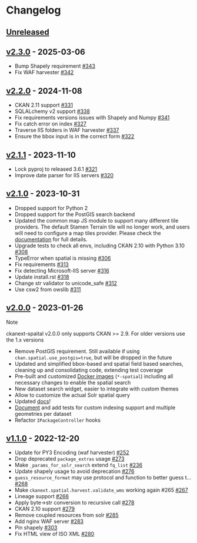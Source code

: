 # Changelog

## [Unreleased](https://github.com/ckan/ckanext-dcat/compare/v2.3.0...HEAD)

## [v2.3.0](https://github.com/ckan/ckanext-spatial/compare/v2.2.0...v2.3.0) - 2025-03-06

* Bump Shapely requirement [#343](https://github.com/ckan/ckanext-spatial/pull/343)
* Fix WAF harvester [#342](https://github.com/ckan/ckanext-spatial/pull/342)

## [v2.2.0](https://github.com/ckan/ckanext-spatial/compare/v2.1.1...v2.2.0) - 2024-11-08

* CKAN 2.11 support [#331](https://github.com/ckan/ckanext-spatial/pull/331)
* SQLALchemy v2 support [#338](https://github.com/ckan/ckanext-spatial/pull/338)
* Fix requirements versions issues with Shapely and Numpy [#341](https://github.com/ckan/ckanext-spatial/pull/341)
* Fix catch error on index [#327](https://github.com/ckan/ckanext-spatial/pull/327)
* Traverse IIS folders in WAF harvester [#337](https://github.com/ckan/ckanext-spatial/pull/337)
* Ensure the bbox input is in the correct form [#322](https://github.com/ckan/ckanext-spatial/pull/322)

## [v2.1.1](https://github.com/ckan/ckanext-spatial/compare/v2.1.0...v2.1.1) - 2023-11-10

* Lock pyproj to released 3.6.1 [#321](https://github.com/ckan/ckanext-spatial/pull/321)
* Improve date parser for IIS servers [#320](https://github.com/ckan/ckanext-spatial/pull/320)


## [v2.1.0](https://github.com/ckan/ckanext-spatial/compare/v2.0.0...v2.1.0) - 2023-10-31

* Dropped support for Python 2
* Dropped support for the PostGIS search backend
* Updated the common map JS module to support many different tile providers. The default Stamen Terrain tile will no longer work, and users will need to configure a map tiles provider. Please check the [documentation](https://docs.ckan.org/projects/ckanext-spatial/en/latest/map-widgets.html) for full details.
* Upgrade tests to check all envs, including CKAN 2.10 with Python 3.10 [#308](https://github.com/ckan/ckanext-spatial/pull/308)
* TypeError when spatial is missing [#306](https://github.com/ckan/ckanext-spatial/pull/306)
* Fix requirements [#313](https://github.com/ckan/ckanext-spatial/pull/313)
* Fix detecting Microsoft-IIS server [#316](https://github.com/ckan/ckanext-spatial/pull/316)
* Update install.rst [#318](https://github.com/ckan/ckanext-spatial/pull/318)
* Change str validator to unicode_safe [#312](https://github.com/ckan/ckanext-spatial/pull/312)
* Use csw2 from owslib [#311](https://github.com/ckan/ckanext-spatial/pull/311)

## [v2.0.0](https://github.com/ckan/ckanext-spatial/compare/v1.1.0...v2.0.0) - 2023-01-26

> [!NOTE]  
> ckanext-spaital v2.0.0 only supports CKAN >= 2.9. For older versions use the 1.x versions


* Remove PostGIS requirement. Still available if using `ckan.spatial.use_postgis=true`, but will be dropped in the future
* Updated and simplified bbox-based and spatial field based searches, cleaning up and consolidating code, extending test coverage
* Pre-built and customized [Docker images](https://github.com/ckan/ckan-solr) (`*-spatial`) including all necessary changes to enable the spatial search
* New dataset search widget, easier to integrate with custom themes
* Allow to customize the actual Solr spatial query
* Updated [docs](https://docs.ckan.org/projects/ckanext-spatial/en/latest/)! 
* [Document](https://docs.ckan.org/projects/ckanext-spatial/en/latest/spatial-search.html#custom-indexing-logic) and add tests for custom indexing support and multiple geometries per dataset
* Refactor `IPackageController` hooks


## [v1.1.0](https://github.com/ckan/ckanext-spatial/compare/v1.0.0...v1.1.0) - 2022-12-20

* Update for PY3 Encoding (waf harvester) [#252](https://github.com/ckan/ckanext-spatial/pull/252)
* Drop deprecated `package_extras` usage [#273](https://github.com/ckan/ckanext-spatial/pull/273)
* Make `_params_for_solr_search` extend `fq_list` [#236](https://github.com/ckan/ckanext-spatial/pull/236)
* Update shapely usage to avoid deprecation [#276](https://github.com/ckan/ckanext-spatial/pull/276)
* `guess_resource_format` may use protocol and function to better guess t… [#268](https://github.com/ckan/ckanext-spatial/pull/268)
* Make `ckanext.spatial.harvest.validate_wms` working again #265 [#267](https://github.com/ckan/ckanext-spatial/pull/267)
* Lineage support [#266](https://github.com/ckan/ckanext-spatial/pull/266)
* Apply byte->str conversion to recursive call [#278](https://github.com/ckan/ckanext-spatial/pull/278)
* CKAN 2.10 support [#279](https://github.com/ckan/ckanext-spatial/pull/279)
* Remove coupled resources from solr [#285](https://github.com/ckan/ckanext-spatial/pull/285)
* Add nginx WAF server [#283](https://github.com/ckan/ckanext-spatial/pull/283)
* Pin shapely [#303](https://github.com/ckan/ckanext-spatial/pull/303)
* Fix HTML view of ISO XML [#280](https://github.com/ckan/ckanext-spatial/pull/280)
